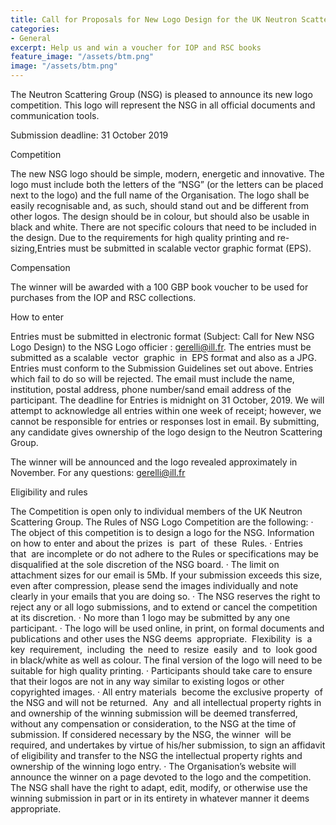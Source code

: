```yaml
---
title: Call for Proposals for New Logo Design for the UK Neutron Scattering Group
categories:
- General
excerpt: Help us and win a voucher for IOP and RSC books
feature_image: "/assets/btm.png"
image: "/assets/btm.png"
---
```

The Neutron Scattering Group (NSG) is pleased to announce its new logo competition. This logo will represent the NSG in all official documents and communication tools.

Submission deadline: 31 October 2019

Competition

The new NSG logo should be simple, modern, energetic and innovative. The logo must include both the letters of the “NSG” (or the letters can be placed next to the logo) and the full name of the Organisation. The logo shall be easily recognisable and, as such, should stand out and be different from other logos. The design should be in colour, but should also be usable in black and white. There are not specific colours that need to be included in the design. Due to the requirements for high quality printing and re-sizing,Entries must be submitted in scalable vector graphic format (EPS).

Compensation

The winner will be awarded with a 100 GBP book voucher to be used for purchases from the IOP and RSC collections.

How to enter

Entries must be submitted in electronic format (Subject: Call for New NSG Logo Design) to the NSG Logo officier : gerelli@ill.fr. 
The entries must be submitted as a scalable  vector  graphic  in  EPS format and also as a JPG. Entries must conform to the Submission Guidelines set out above. Entries which fail to do so will be rejected. 
The email must include the name, institution, postal address, phone number/sand email address of the participant. The deadline for Entries is midnight on 31 October, 2019. We will attempt to acknowledge all entries within one week of receipt; however, we cannot be responsible for entries or responses lost in email. By submitting, any candidate gives ownership of the logo design to the Neutron Scattering Group.

The winner will be announced and the logo revealed approximately in November.
For any questions: gerelli@ill.fr


Eligibility and rules

The Competition is open only to individual members of the UK Neutron Scattering Group. 
The Rules of NSG Logo Competition are the following:
·	The object of this competition is to design a logo for the NSG. Information on how to enter and about the prizes  is  part  of  these  Rules.
·	Entries  that  are incomplete or do not adhere to the Rules or specifications may be disqualified at the sole discretion of the NSG board.
·	The limit on attachment sizes for our email is 5Mb. If your submission exceeds this size, even after compression, please send the images individually and note clearly in your emails that you are doing so.
·	The NSG reserves the right to reject any or all logo submissions, and to extend or cancel the competition at its discretion.
·	No more than 1 logo may be submitted by any one participant.
·	The logo will be used online, in print, on formal documents and publications and other uses the NSG deems  appropriate.  Flexibility  is  a  key  requirement,  including  the  need to  resize  easily  and  to  look good in black/white as well as colour. The final version of the logo will need to be suitable for high quality printing.
·	Participants should take care to ensure that their logos are not in any way similar to existing logos or other copyrighted images.
·	All entry materials  become the exclusive property  of the NSG and will not be returned.  Any  and all intellectual property rights in and ownership of the winning submission will be deemed transferred, without any compensation or consideration, to the NSG at the time of submission. If considered necessary by the NSG, the winner  will be required, and undertakes by virtue of his/her submission, to sign an affidavit of eligibility and transfer to the NSG the intellectual property rights and ownership of the winning logo entry.
·	The Organisation’s website will announce the winner on a page devoted to the logo and the competition.
The NSG shall have the right to adapt, edit, modify, or otherwise use the winning submission in part or in its entirety in whatever manner it deems appropriate.




